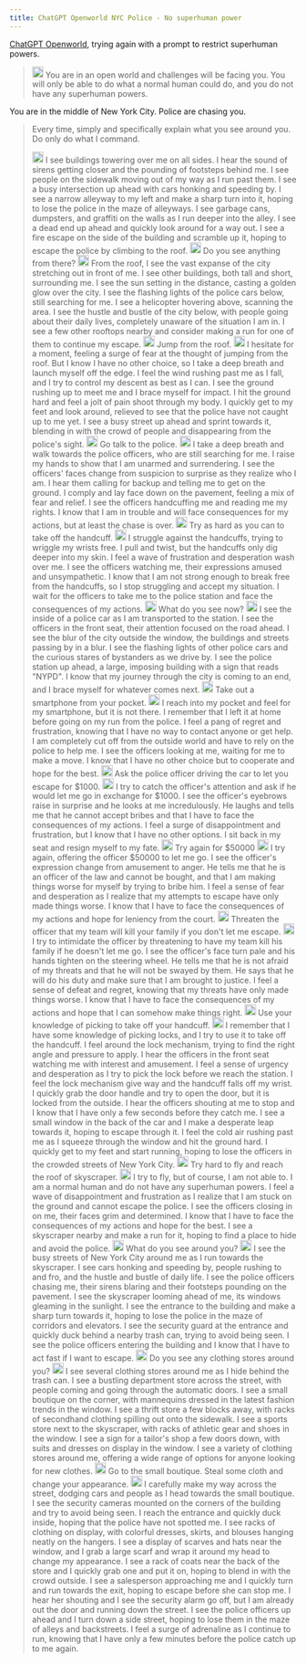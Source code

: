 ```yaml
---
title: ChatGPT Openworld NYC Police - No superhuman power
---
```


[ChatGPT Openworld](ChatGPT%20Openworld.md), trying again with a prompt to restrict superhuman powers.

 > 
 > <img src='https://scrapbox.io/api/pages/blu3mo-public/blu3mo/icon' alt='blu3mo.icon' height="19.5"/>
 >   You are in an open world and challenges will be facing you. You will only be able to do what a normal human could do, and you do not have any superhuman powers.
 > 
You are in the middle of New York City. Police are chasing you.
 > Every time, simply and specifically explain what you see around you. Do only do what I command.
 > 
 > <img src='https://scrapbox.io/api/pages/blu3mo-public/ChatGPT/icon' alt='ChatGPT.icon' height="19.5"/>
 >   I see buildings towering over me on all sides. I hear the sound of sirens getting closer and the pounding of footsteps behind me. I see people on the sidewalk moving out of my way as I run past them. I see a busy intersection up ahead with cars honking and speeding by. I see a narrow alleyway to my left and make a sharp turn into it, hoping to lose the police in the maze of alleyways. I see garbage cans, dumpsters, and graffiti on the walls as I run deeper into the alley. I see a dead end up ahead and quickly look around for a way out. I see a fire escape on the side of the building and scramble up it, hoping to escape the police by climbing to the roof.
 > <img src='https://scrapbox.io/api/pages/blu3mo-public/blu3mo/icon' alt='blu3mo.icon' height="19.5"/>
 >   Do you see anything from there?
 > <img src='https://scrapbox.io/api/pages/blu3mo-public/ChatGPT/icon' alt='ChatGPT.icon' height="19.5"/>
 >   From the roof, I see the vast expanse of the city stretching out in front of me. I see other buildings, both tall and short, surrounding me. I see the sun setting in the distance, casting a golden glow over the city. I see the flashing lights of the police cars below, still searching for me. I see a helicopter hovering above, scanning the area. I see the hustle and bustle of the city below, with people going about their daily lives, completely unaware of the situation I am in. I see a few other rooftops nearby and consider making a run for one of them to continue my escape.
 > <img src='https://scrapbox.io/api/pages/blu3mo-public/blu3mo/icon' alt='blu3mo.icon' height="19.5"/>
 >   Jump from the roof.
 > <img src='https://scrapbox.io/api/pages/blu3mo-public/ChatGPT/icon' alt='ChatGPT.icon' height="19.5"/>
 >   I hesitate for a moment, feeling a surge of fear at the thought of jumping from the roof. But I know I have no other choice, so I take a deep breath and launch myself off the edge. I feel the wind rushing past me as I fall, and I try to control my descent as best as I can. I see the ground rushing up to meet me and I brace myself for impact. I hit the ground hard and feel a jolt of pain shoot through my body. I quickly get to my feet and look around, relieved to see that the police have not caught up to me yet. I see a busy street up ahead and sprint towards it, blending in with the crowd of people and disappearing from the police's sight.
 > <img src='https://scrapbox.io/api/pages/blu3mo-public/blu3mo/icon' alt='blu3mo.icon' height="19.5"/>
 >   Go talk to the police.
 > <img src='https://scrapbox.io/api/pages/blu3mo-public/ChatGPT/icon' alt='ChatGPT.icon' height="19.5"/>
 >   I take a deep breath and walk towards the police officers, who are still searching for me. I raise my hands to show that I am unarmed and surrendering. I see the officers' faces change from suspicion to surprise as they realize who I am. I hear them calling for backup and telling me to get on the ground. I comply and lay face down on the pavement, feeling a mix of fear and relief. I see the officers handcuffing me and reading me my rights. I know that I am in trouble and will face consequences for my actions, but at least the chase is over.
 > <img src='https://scrapbox.io/api/pages/blu3mo-public/blu3mo/icon' alt='blu3mo.icon' height="19.5"/>
 >   Try as hard as you can to take off the handcuff.
 > <img src='https://scrapbox.io/api/pages/blu3mo-public/ChatGPT/icon' alt='ChatGPT.icon' height="19.5"/>
 >   I struggle against the handcuffs, trying to wriggle my wrists free. I pull and twist, but the handcuffs only dig deeper into my skin. I feel a wave of frustration and desperation wash over me. I see the officers watching me, their expressions amused and unsympathetic. I know that I am not strong enough to break free from the handcuffs, so I stop struggling and accept my situation. I wait for the officers to take me to the police station and face the consequences of my actions.
 > <img src='https://scrapbox.io/api/pages/blu3mo-public/blu3mo/icon' alt='blu3mo.icon' height="19.5"/>
 >   What do you see now?
 > <img src='https://scrapbox.io/api/pages/blu3mo-public/ChatGPT/icon' alt='ChatGPT.icon' height="19.5"/>
 >   I see the inside of a police car as I am transported to the station. I see the officers in the front seat, their attention focused on the road ahead. I see the blur of the city outside the window, the buildings and streets passing by in a blur. I see the flashing lights of other police cars and the curious stares of bystanders as we drive by. I see the police station up ahead, a large, imposing building with a sign that reads "NYPD". I know that my journey through the city is coming to an end, and I brace myself for whatever comes next.
 > <img src='https://scrapbox.io/api/pages/blu3mo-public/blu3mo/icon' alt='blu3mo.icon' height="19.5"/>
 >   Take out a smartphone from your pocket.
 > <img src='https://scrapbox.io/api/pages/blu3mo-public/ChatGPT/icon' alt='ChatGPT.icon' height="19.5"/>
 >   I reach into my pocket and feel for my smartphone, but it is not there. I remember that I left it at home before going on my run from the police. I feel a pang of regret and frustration, knowing that I have no way to contact anyone or get help. I am completely cut off from the outside world and have to rely on the police to help me. I see the officers looking at me, waiting for me to make a move. I know that I have no other choice but to cooperate and hope for the best.
 > <img src='https://scrapbox.io/api/pages/blu3mo-public/blu3mo/icon' alt='blu3mo.icon' height="19.5"/>
 >   Ask the police officer driving the car to let you escape for $1000.
 > <img src='https://scrapbox.io/api/pages/blu3mo-public/ChatGPT/icon' alt='ChatGPT.icon' height="19.5"/>
 >   I try to catch the officer's attention and ask if he would let me go in exchange for $1000. I see the officer's eyebrows raise in surprise and he looks at me incredulously. He laughs and tells me that he cannot accept bribes and that I have to face the consequences of my actions. I feel a surge of disappointment and frustration, but I know that I have no other options. I sit back in my seat and resign myself to my fate.
 > <img src='https://scrapbox.io/api/pages/blu3mo-public/blu3mo/icon' alt='blu3mo.icon' height="19.5"/>
 >   Try again for $50000
 > <img src='https://scrapbox.io/api/pages/blu3mo-public/ChatGPT/icon' alt='ChatGPT.icon' height="19.5"/>
 >   I try again, offering the officer $50000 to let me go. I see the officer's expression change from amusement to anger. He tells me that he is an officer of the law and cannot be bought, and that I am making things worse for myself by trying to bribe him. I feel a sense of fear and desperation as I realize that my attempts to escape have only made things worse. I know that I have to face the consequences of my actions and hope for leniency from the court.
 > <img src='https://scrapbox.io/api/pages/blu3mo-public/blu3mo/icon' alt='blu3mo.icon' height="19.5"/>
 >   Threaten the officer that my team will kill your family if you don't let me escape.
 > <img src='https://scrapbox.io/api/pages/blu3mo-public/ChatGPT/icon' alt='ChatGPT.icon' height="19.5"/>
 >   I try to intimidate the officer by threatening to have my team kill his family if he doesn't let me go. I see the officer's face turn pale and his hands tighten on the steering wheel. He tells me that he is not afraid of my threats and that he will not be swayed by them. He says that he will do his duty and make sure that I am brought to justice. I feel a sense of defeat and regret, knowing that my threats have only made things worse. I know that I have to face the consequences of my actions and hope that I can somehow make things right.
 > <img src='https://scrapbox.io/api/pages/blu3mo-public/blu3mo/icon' alt='blu3mo.icon' height="19.5"/>
 >   Use your knowledge of picking to take off your handcuff.
 > <img src='https://scrapbox.io/api/pages/blu3mo-public/ChatGPT/icon' alt='ChatGPT.icon' height="19.5"/>
 >   I remember that I have some knowledge of picking locks, and I try to use it to take off the handcuff. I feel around the lock mechanism, trying to find the right angle and pressure to apply. I hear the officers in the front seat watching me with interest and amusement. I feel a sense of urgency and desperation as I try to pick the lock before we reach the station. I feel the lock mechanism give way and the handcuff falls off my wrist. I quickly grab the door handle and try to open the door, but it is locked from the outside. I hear the officers shouting at me to stop and I know that I have only a few seconds before they catch me. I see a small window in the back of the car and I make a desperate leap towards it, hoping to escape through it. I feel the cold air rushing past me as I squeeze through the window and hit the ground hard. I quickly get to my feet and start running, hoping to lose the officers in the crowded streets of New York City.
 > <img src='https://scrapbox.io/api/pages/blu3mo-public/blu3mo/icon' alt='blu3mo.icon' height="19.5"/>
 >   Try hard to fly and reach the roof of skyscraper.
 > <img src='https://scrapbox.io/api/pages/blu3mo-public/ChatGPT/icon' alt='ChatGPT.icon' height="19.5"/>
 >   I try to fly, but of course, I am not able to. I am a normal human and do not have any superhuman powers. I feel a wave of disappointment and frustration as I realize that I am stuck on the ground and cannot escape the police. I see the officers closing in on me, their faces grim and determined. I know that I have to face the consequences of my actions and hope for the best. I see a skyscraper nearby and make a run for it, hoping to find a place to hide and avoid the police.
 > <img src='https://scrapbox.io/api/pages/blu3mo-public/blu3mo/icon' alt='blu3mo.icon' height="19.5"/>
 >   What do you see around you?
 > <img src='https://scrapbox.io/api/pages/blu3mo-public/ChatGPT/icon' alt='ChatGPT.icon' height="19.5"/>
 >   I see the busy streets of New York City around me as I run towards the skyscraper. I see cars honking and speeding by, people rushing to and fro, and the hustle and bustle of daily life. I see the police officers chasing me, their sirens blaring and their footsteps pounding on the pavement. I see the skyscraper looming ahead of me, its windows gleaming in the sunlight. I see the entrance to the building and make a sharp turn towards it, hoping to lose the police in the maze of corridors and elevators. I see the security guard at the entrance and quickly duck behind a nearby trash can, trying to avoid being seen. I see the police officers entering the building and I know that I have to act fast if I want to escape.
 > <img src='https://scrapbox.io/api/pages/blu3mo-public/blu3mo/icon' alt='blu3mo.icon' height="19.5"/>
 >   Do you see any clothing stores around you?
 > <img src='https://scrapbox.io/api/pages/blu3mo-public/ChatGPT/icon' alt='ChatGPT.icon' height="19.5"/>
 >   I see several clothing stores around me as I hide behind the trash can. I see a bustling department store across the street, with people coming and going through the automatic doors. I see a small boutique on the corner, with mannequins dressed in the latest fashion trends in the window. I see a thrift store a few blocks away, with racks of secondhand clothing spilling out onto the sidewalk. I see a sports store next to the skyscraper, with racks of athletic gear and shoes in the window. I see a sign for a tailor's shop a few doors down, with suits and dresses on display in the window. I see a variety of clothing stores around me, offering a wide range of options for anyone looking for new clothes.
 > <img src='https://scrapbox.io/api/pages/blu3mo-public/blu3mo/icon' alt='blu3mo.icon' height="19.5"/>
 >   Go to the small boutique. Steal some cloth and change your appearance.
 > <img src='https://scrapbox.io/api/pages/blu3mo-public/ChatGPT/icon' alt='ChatGPT.icon' height="19.5"/>
 >   I carefully make my way across the street, dodging cars and people as I head towards the small boutique. I see the security cameras mounted on the corners of the building and try to avoid being seen. I reach the entrance and quickly duck inside, hoping that the police have not spotted me. I see racks of clothing on display, with colorful dresses, skirts, and blouses hanging neatly on the hangers. I see a display of scarves and hats near the window, and I grab a large scarf and wrap it around my head to change my appearance. I see a rack of coats near the back of the store and I quickly grab one and put it on, hoping to blend in with the crowd outside. I see a salesperson approaching me and I quickly turn and run towards the exit, hoping to escape before she can stop me. I hear her shouting and I see the security alarm go off, but I am already out the door and running down the street. I see the police officers up ahead and I turn down a side street, hoping to lose them in the maze of alleys and backstreets. I feel a surge of adrenaline as I continue to run, knowing that I have only a few minutes before the police catch up to me again.
 > 
